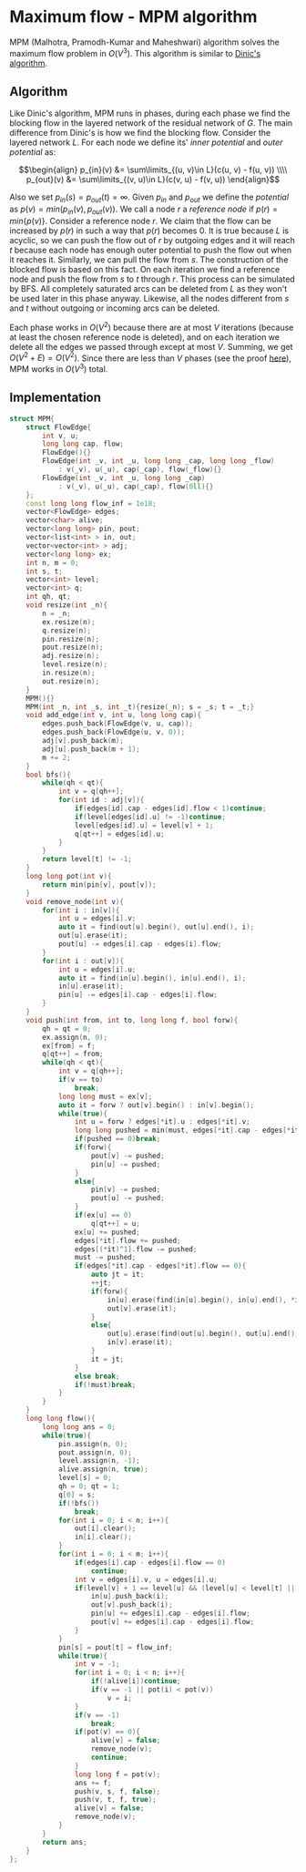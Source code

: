 # Maximum flow - MPM algorithm

MPM (Malhotra, Pramodh-Kumar and Maheshwari) algorithm solves the maximum flow problem in $O(V^3)$. This algorithm is similar to [Dinic's algorithm](dinic.md).

## Algorithm

Like Dinic's algorithm, MPM runs in phases, during each phase we find the blocking flow in the layered network of the residual network of $G$.
The main difference from Dinic's is how we find the blocking flow.
Consider the layered network $L$.
For each node we define its' _inner potential_ and _outer potential_ as:

$$\begin{align}
p_{in}(v) &= \sum\limits_{(u, v)\in L}(c(u, v) - f(u, v)) \\\\
p_{out}(v) &= \sum\limits_{(v, u)\in L}(c(v, u) - f(v, u))
\end{align}$$

Also we set $p_{in}(s) = p_{out}(t) = \infty$.
Given $p_{in}$ and $p_{out}$ we define the _potential_ as $p(v) = min(p_{in}(v), p_{out}(v))$.
We call a node $r$ a _reference node_ if $p(r) = min\{p(v)\}$.
Consider a reference node $r$.
We claim that the flow can be increased by $p(r)$ in such a way that $p(r)$ becomes $0$.
It is true because $L$ is acyclic, so we can push the flow out of $r$ by outgoing edges and it will reach $t$ because each node has enough outer potential to push the flow out when it reaches it.
Similarly, we can pull the flow from $s$.
The construction of the blocked flow is based on this fact.
On each iteration we find a reference node and push the flow from $s$ to $t$ through $r$.
This process can be simulated by BFS.
All completely saturated arcs can be deleted from $L$ as they won't be used later in this phase anyway.
Likewise, all the nodes different from $s$ and $t$ without outgoing or incoming arcs can be deleted.

Each phase works in $O(V^2)$ because there are at most $V$ iterations (because at least the chosen reference node is deleted), and on each iteration we delete all the edges we passed through except at most $V$.
Summing, we get $O(V^2 + E) = O(V^2)$.
Since there are less than $V$ phases (see the proof [here](dinic.md)), MPM works in $O(V^3)$ total.

## Implementation

```{.cpp file=mpm}
struct MPM{
    struct FlowEdge{
        int v, u;
        long long cap, flow;
        FlowEdge(){}
        FlowEdge(int _v, int _u, long long _cap, long long _flow)
            : v(_v), u(_u), cap(_cap), flow(_flow){}
        FlowEdge(int _v, int _u, long long _cap)
            : v(_v), u(_u), cap(_cap), flow(0ll){}
    };
    const long long flow_inf = 1e18;
    vector<FlowEdge> edges;
    vector<char> alive;
    vector<long long> pin, pout;
    vector<list<int> > in, out;
    vector<vector<int> > adj;
    vector<long long> ex;
    int n, m = 0;
    int s, t;
    vector<int> level;
    vector<int> q;
    int qh, qt;
    void resize(int _n){
        n = _n;
        ex.resize(n);
        q.resize(n);
        pin.resize(n);
        pout.resize(n);
        adj.resize(n);
        level.resize(n);
        in.resize(n);
        out.resize(n);
    }
    MPM(){}
    MPM(int _n, int _s, int _t){resize(_n); s = _s; t = _t;}
    void add_edge(int v, int u, long long cap){
        edges.push_back(FlowEdge(v, u, cap));
        edges.push_back(FlowEdge(u, v, 0));
        adj[v].push_back(m);
        adj[u].push_back(m + 1);
        m += 2;
    }
    bool bfs(){
        while(qh < qt){
            int v = q[qh++];
            for(int id : adj[v]){
                if(edges[id].cap - edges[id].flow < 1)continue;
                if(level[edges[id].u] != -1)continue;
                level[edges[id].u] = level[v] + 1;
                q[qt++] = edges[id].u;
            }
        }
        return level[t] != -1;
    }
    long long pot(int v){
        return min(pin[v], pout[v]);
    }
    void remove_node(int v){
        for(int i : in[v]){
            int u = edges[i].v;
            auto it = find(out[u].begin(), out[u].end(), i);
            out[u].erase(it);
            pout[u] -= edges[i].cap - edges[i].flow;
        }
        for(int i : out[v]){
            int u = edges[i].u;
            auto it = find(in[u].begin(), in[u].end(), i);
            in[u].erase(it);
            pin[u] -= edges[i].cap - edges[i].flow;
        }
    }
    void push(int from, int to, long long f, bool forw){
        qh = qt = 0;
        ex.assign(n, 0);
        ex[from] = f;
        q[qt++] = from;
        while(qh < qt){
            int v = q[qh++];
            if(v == to)
                break;
            long long must = ex[v];
            auto it = forw ? out[v].begin() : in[v].begin();
            while(true){
                int u = forw ? edges[*it].u : edges[*it].v;
                long long pushed = min(must, edges[*it].cap - edges[*it].flow);
                if(pushed == 0)break;
                if(forw){
                    pout[v] -= pushed;
                    pin[u] -= pushed;
                }
                else{
                    pin[v] -= pushed;
                    pout[u] -= pushed;
                }
                if(ex[u] == 0)
                    q[qt++] = u;
                ex[u] += pushed;
                edges[*it].flow += pushed;
                edges[(*it)^1].flow -= pushed;
                must -= pushed;
                if(edges[*it].cap - edges[*it].flow == 0){
                    auto jt = it;
                    ++jt;
                    if(forw){
                        in[u].erase(find(in[u].begin(), in[u].end(), *it));
                        out[v].erase(it);
                    }
                    else{
                        out[u].erase(find(out[u].begin(), out[u].end(), *it));
                        in[v].erase(it);
                    }
                    it = jt;
                }
                else break;
                if(!must)break;
            }
        }
    }
    long long flow(){
        long long ans = 0;
        while(true){
            pin.assign(n, 0);
            pout.assign(n, 0);
            level.assign(n, -1);
            alive.assign(n, true);
            level[s] = 0;
            qh = 0; qt = 1;
            q[0] = s;
            if(!bfs())
                break;
            for(int i = 0; i < n; i++){
                out[i].clear();
                in[i].clear();
            }
            for(int i = 0; i < m; i++){
                if(edges[i].cap - edges[i].flow == 0)
                    continue;
                int v = edges[i].v, u = edges[i].u;
                if(level[v] + 1 == level[u] && (level[u] < level[t] || u == t)){
                    in[u].push_back(i);
                    out[v].push_back(i);
                    pin[u] += edges[i].cap - edges[i].flow;
                    pout[v] += edges[i].cap - edges[i].flow;
                }
            }
            pin[s] = pout[t] = flow_inf;
            while(true){
                int v = -1;
                for(int i = 0; i < n; i++){
                    if(!alive[i])continue;
                    if(v == -1 || pot(i) < pot(v))
                        v = i;
                }
                if(v == -1)
                    break;
                if(pot(v) == 0){
                    alive[v] = false;
                    remove_node(v);
                    continue;
                }
                long long f = pot(v);
                ans += f;
                push(v, s, f, false);
                push(v, t, f, true);
                alive[v] = false;
                remove_node(v);
            }
        }
        return ans;
    }
};
```
